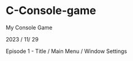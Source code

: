 # C-Console-game

My Console Game 

2023 / 11/ 29 

Episode 1 - Title / Main Menu / Window Settings
